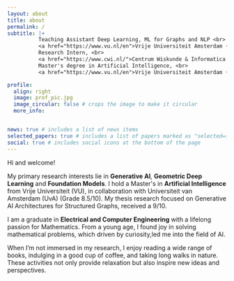 ```yaml
---
layout: about
title: about
permalink: /
subtitle: |+
          Teaching Assistant Deep Learning, ML for Graphs and NLP <br>
          <a href="https://www.vu.nl/en">Vrije Universiteit Amsterdam (VU)</a>, Netherlands <br><br>
          Research Intern, <br>
          <a href="https://www.cwi.nl/">Centrum Wiskunde & Informatica (CWI)</a>, Netherlands <br><br>
          Master's degree in Artificial Intelligence, <br>
          <a href="https://www.vu.nl/en">Vrije Universiteit Amsterdam (VU).</a> Strong foundation in ML, DL and Mathematics <br><br>

profile:
  align: right
  image: prof_pic.jpg
  image_circular: false # crops the image to make it circular
  more_info:


news: true # includes a list of news items
selected_papers: true # includes a list of papers marked as "selected={true}"
social: true # includes social icons at the bottom of the page
---
```

<!-- 
Writ your biography here. Tell the world about yourself. Link to your favorite [subreddit](http://reddit.com). You can put a picture in, too. The code is already in, just name your picture `prof_pic.jpg` and put it in the `img/` folder.

Put your address / P.O. box / other info right below your picture. You can also disable any of these elements by editing `profile` property of the YAML header of your `_pages/about.md`. Edit `_bibliography/papers.bib` and Jekyll will render your [publications page](/al-folio/publications/) automatically.

Link to your social media connections, too. This theme is set up to use [Font Awesome icons](https://fontawesome.com/) and [Academicons](https://jpswalsh.github.io/academicons/), like the ones below. Add your Facebook, Twitter, LinkedIn, Google Scholar, or just disable all of them. -->


Hi and welcome! 

My primary research interests lie in **Generative AI**, **Geometric Deep Learning** and **Foundation Models**. I hold a Master's in **Artificial Intelligence** from Vrije Universiteit (VU), in collaboration with Universiteit van Amsterdam (UvA) (Grade 8.5/10). My thesis research focused on Generative AI Architectures for Structured Graphs, received a 9/10.

I am a graduate in **Electrical and Computer Engineering** with a lifelong passion for Mathematics. From a young age, I found joy in solving mathematical problems, which driven by curiosity,led me into the field of AI.

When I’m not immersed in my research, I enjoy reading a wide range of books, indulging in a good cup of coffee, and taking long walks in nature. These activities not only provide relaxation but also inspire new ideas and perspectives.
